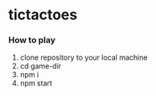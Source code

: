# tictactoes

### How to play

1. clone repository to your local machine
2. cd game-dir
3. npm i
4. npm start

